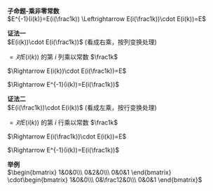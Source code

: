 **子命题-乘非零常数**    
 $E^{-1}(i(k))=E(i(\frac1k))    
\Leftrightarrow E(i(\frac1k))\cdot E(i(k))=E$     
    
**证法一**    
 $E(i(k))\cdot E(i(\frac1k))$ (看成右乘，按列变换处理)    
    
 $=对E(i(k))$ 的第 $i$ 列乘以常数 $\frac1k$     
    
 $\Rightarrow E(i(k))\cdot E(i(\frac1k))=E$     
    
 $\Rightarrow E^{-1}(i(k))=E(i(\frac1k))$     
    
**证法二**    
 $E(i(\frac1k))\cdot E(i(k))$ (看成左乘，按行变换处理)    
    
 $=对E(i(k))$ 的第 $i$ 行乘以常数 $\frac1k$     
    
 $\Rightarrow E(i(\frac1k))\cdot E(i(k))=E$     
    
 $\Rightarrow E^{-1}(i(k))=E(i(\frac1k))$     
    
**举例**    
 $\begin{bmatrix}    
1&0&0\\\     
0&2&0\\\     
0&0&1    
\end{bmatrix}    
\cdot\begin{bmatrix}    
1&0&0\\\     
0&\frac12&0\\\     
0&0&1    
\end{bmatrix}$     
